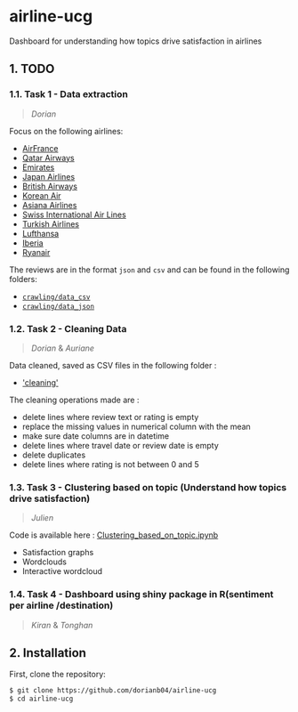 # airline-ucg
Dashboard for understanding how topics drive satisfaction in airlines

## 1. TODO

### 1.1. Task 1 - Data extraction

> *Dorian*

Focus on the following airlines:
- [AirFrance](https://www.tripadvisor.com/Airline_Review-d8729003-Reviews-Air-France) 
- [Qatar Airways](https://www.tripadvisor.com/Airline_Review-d8729134-Reviews-Qatar-Airways)
- [Emirates](https://www.tripadvisor.com/Airline_Review-d8729069-Reviews-or520-Emirates)
- [Japan Airlines](https://www.tripadvisor.com/Airline_Review-d8729095-Reviews-Japan-Airlines-JAL)
- [British Airways](https://www.tripadvisor.com/Airline_Review-d8729039-Reviews-British-Airways)
- [Korean Air](https://www.tripadvisor.com/Airline_Review-d8729105-Reviews-or1030-Korean-Air)
- [Asiana Airlines](https://www.tripadvisor.com/Airline_Review-d8729024-Reviews-Asiana-Airlines)
- [Swiss International Air Lines](https://www.tripadvisor.com/Airline_Review-d8729160-Reviews-Swiss-International-Air-Lines-SWISS)
- [Turkish Airlines](https://www.tripadvisor.com/Airline_Review-d8729174-Reviews-Turkish-Airlines)
- [Lufthansa](https://www.tripadvisor.com/Airline_Review-d8729113-Reviews-Lufthansa)
- [Iberia](https://www.tripadvisor.com/Airline_Review-d8729089-Reviews-Iberia)
- [Ryanair](https://www.tripadvisor.com/Airline_Review-d8729141-Reviews-Ryanair)


The reviews are in the format `json` and `csv` and can be found in the following folders:
- [`crawling/data_csv`](crawling/data_csv)
- [`crawling/data_json`](crawling/data_json)

### 1.2. Task 2 - Cleaning Data 
> *Dorian* & *Auriane*

Data cleaned, saved as CSV files in the following folder :
- ['cleaning'](cleaning)
  
The cleaning operations made are :
- delete lines where review text or rating is empty
- replace the missing values in numerical column with the mean
- make sure date columns are in datetime
- delete lines where travel date or review date is empty
- delete duplicates
- delete lines where rating is not between 0 and 5

### 1.3. Task 3 - Clustering based on topic (Understand how topics drive satisfaction)
> *Julien*

Code is available here : 
[Clustering_based_on_topic.ipynb](https://github.com/dorianb04/airline-ucg/blob/main/Clustering_based_on_topic.ipynb) 

- Satisfaction graphs
- Wordclouds
- Interactive wordcloud

### 1.4. Task 4 - Dashboard using shiny package in R(sentiment per airline /destination)
> *Kiran* & *Tonghan*

## 2. Installation
First, clone the repository:
```bash
$ git clone https://github.com/dorianb04/airline-ucg
$ cd airline-ucg
```
